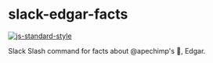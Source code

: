 slack-edgar-facts
=================
[![js-standard-style](https://img.shields.io/badge/code%20style-standard-brightgreen.svg?style=flat)](https://github.com/feross/standard)

Slack Slash command for facts about @apechimp's :dog:, Edgar.
